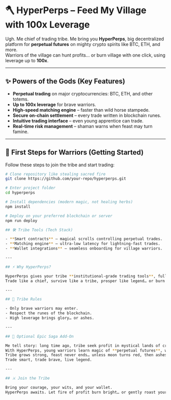 # 🪓 HyperPerps – Feed My Village with 100x Leverage

Ugh. Me chief of trading tribe. Me bring you **HyperPerps**, big decentralized platform for **perpetual futures** on mighty crypto spirits like BTC, ETH, and more.  
Warriors of the village can hunt profits… or burn village with one click, using leverage up to **100x**.  

---

## ✨ Powers of the Gods (Key Features)

- **Perpetual trading** on major cryptocurrencies: BTC, ETH, and other totems.
- **Up to 100x leverage** for brave warriors.
- **High-speed matching engine** – faster than wild horse stampede.
- **Secure on-chain settlement** – every trade written in blockchain runes.
- **Intuitive trading interface** – even young apprentice can trade.
- **Real-time risk management** – shaman warns when feast may turn famine.

---

## 🚀 First Steps for Warriors (Getting Started)

Follow these steps to join the tribe and start trading:

```bash
# Clone repository like stealing sacred fire
git clone https://github.com/your-repo/hyperperps.git

# Enter project folder
cd hyperperps

# Install dependencies (modern magic, not healing herbs)
npm install

# Deploy on your preferred blockchain or server
npm run deploy

## 🛠 Tribe Tools (Tech Stack)

- **Smart contracts** – magical scrolls controlling perpetual trades.  
- **Matching engine** – ultra-low latency for lightning-fast trades.  
- **Wallet integrations** – seamless onboarding for village warriors.  

---

## ⚡ Why HyperPerps?

HyperPerps gives your tribe **institutional-grade trading tools**, fully on-chain and fully transparent.  
Trade like a chief, survive like a tribe, prosper like legend… or burn village with style.  

---

## 🏹 Tribe Rules

- Only brave warriors may enter.  
- Respect the runes of the blockchain.  
- High leverage brings glory… or ashes.  

---

## 🔮 Optional Epic Saga Add-On

Me tell story: long time ago, tribe seek profit in mystical lands of crypto.  
With HyperPerps, young warriors learn magic of **perpetual futures**, wield **100x leverage**, and face dragons of volatility.  
Tribe grows strong, feast never ends… unless moon turns red, then ashes cover village.  
Trade smart, trade brave, live legend.  

---

## ⚔️ Join the Tribe

Bring your courage, your wits, and your wallet.  
HyperPerps awaits. Let fire of profit burn bright… or gently roast your huts.  

